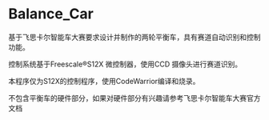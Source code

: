 # Balance_Car

基于⻜思卡尔智能⻋大赛要求设计并制作的两轮平衡⻋，具有赛道自动识别和控制功能。

控制系统基于Freescale®S12X 微控制器，使用CCD 摄像头进行赛道识别。

本程序仅为S12X的控制程序，使用CodeWarrior编译和烧录。

不包含平衡车的硬件部分，如果对硬件部分有兴趣请参考⻜思卡尔智能⻋大赛官方文档
